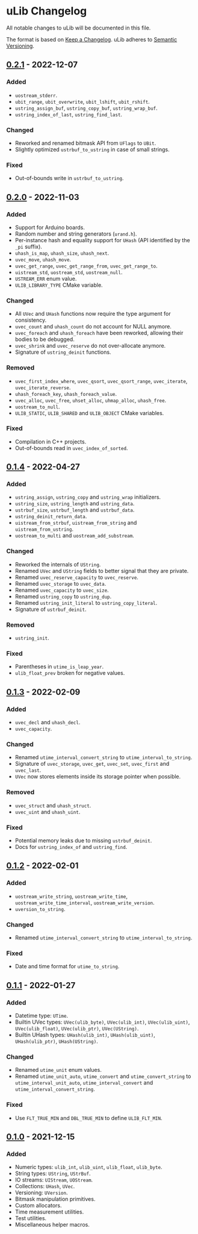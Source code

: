 # uLib Changelog

All notable changes to uLib will be documented in this file.

The format is based on [Keep a Changelog](https://keepachangelog.com/en/1.0.0/).
uLib adheres to [Semantic Versioning](https://semver.org/spec/v2.0.0.html).

## [0.2.1] - 2022-12-07
### Added
- `uostream_stderr`.
- `ubit_range`, `ubit_overwrite`, `ubit_lshift`, `ubit_rshift`.
- `ustring_assign_buf`, `ustring_copy_buf`, `ustring_wrap_buf`.
- `ustring_index_of_last`, `ustring_find_last`.

### Changed
- Reworked and renamed bitmask API from `UFlags` to `UBit`.
- Slightly optimized `ustrbuf_to_ustring` in case of small strings.

### Fixed
- Out-of-bounds write in `ustrbuf_to_ustring`.

## [0.2.0] - 2022-11-03
### Added
- Support for Arduino boards.
- Random number and string generators (`urand.h`).
- Per-instance hash and equality support for `UHash` (API identified by the `_pi` suffix).
- `uhash_is_map`, `uhash_size`, `uhash_next`.
- `uvec_move`, `uhash_move`.
- `uvec_get_range`, `uvec_get_range_from`, `uvec_get_range_to`.
- `uistream_std`, `uostream_std`, `uostream_null`.
- `USTREAM_ERR` enum value.
- `ULIB_LIBRARY_TYPE` CMake variable.

### Changed
- All `UVec` and `UHash` functions now require the type argument for consistency.
- `uvec_count` and `uhash_count` do not account for NULL anymore.
- `uvec_foreach` and `uhash_foreach` have been reworked, allowing their bodies to be debugged.
- `uvec_shrink` and `uvec_reserve` do not over-allocate anymore.
- Signature of `ustring_deinit` functions.

### Removed
- `uvec_first_index_where`, `uvec_qsort`, `uvec_qsort_range`,
  `uvec_iterate`, `uvec_iterate_reverse`.
- `uhash_foreach_key`, `uhash_foreach_value`.
- `uvec_alloc`, `uvec_free`, `uhset_alloc`, `uhmap_alloc`, `uhash_free`.
- `uostream_to_null`.
- `ULIB_STATIC`, `ULIB_SHARED` and `ULIB_OBJECT` CMake variables.

### Fixed
- Compilation in C++ projects.
- Out-of-bounds read in `uvec_index_of_sorted`.

## [0.1.4] - 2022-04-27
### Added
- `ustring_assign`, `ustring_copy` and `ustring_wrap` initializers.
- `ustring_size`, `ustring_length` and `ustring_data`.
- `ustrbuf_size`, `ustrbuf_length` and `ustrbuf_data`.
- `ustring_deinit_return_data`.
- `uistream_from_strbuf`, `uistream_from_string` and `uistream_from_ustring`.
- `uostream_to_multi` and `uostream_add_substream`.

### Changed
- Reworked the internals of `UString`.
- Renamed `UVec` and `UString` fields to better signal that they are private.
- Renamed `uvec_reserve_capacity` to `uvec_reserve`.
- Renamed `uvec_storage` to `uvec_data`.
- Renamed `uvec_capacity` to `uvec_size`.
- Renamed `ustring_copy` to `ustring_dup`.
- Renamed `ustring_init_literal` to `ustring_copy_literal`.
- Signature of `ustrbuf_deinit`.

### Removed
- `ustring_init`.

### Fixed
- Parentheses in `utime_is_leap_year`.
- `ulib_float_prev` broken for negative values.

## [0.1.3] - 2022-02-09
### Added
- `uvec_decl` and `uhash_decl`.
- `uvec_capacity`.

### Changed
- Renamed `utime_interval_convert_string` to `utime_interval_to_string`.
- Signature of `uvec_storage`, `uvec_get`, `uvec_set`, `uvec_first` and `uvec_last`.
- `UVec` now stores elements inside its storage pointer when possible.

### Removed
- `uvec_struct` and `uhash_struct`.
- `uvec_uint` and `uhash_uint`.

### Fixed
- Potential memory leaks due to missing `ustrbuf_deinit`.
- Docs for `ustring_index_of` and `ustring_find`.

## [0.1.2] - 2022-02-01
### Added
- `uostream_write_string`, `uostream_write_time`,
  `uostream_write_time_interval`, `uostream_write_version`.
- `uversion_to_string`.

### Changed
- Renamed `utime_interval_convert_string` to `utime_interval_to_string`.

### Fixed
- Date and time format for `utime_to_string`.

## [0.1.1] - 2022-01-27
### Added
- Datetime type: `UTime`.
- Builtin UVec types: `UVec(ulib_byte)`, `UVec(ulib_int)`, `UVec(ulib_uint)`,
                      `UVec(ulib_float)`, `UVec(ulib_ptr)`, `UVec(UString)`.
- Builtin UHash types: `UHash(ulib_int)`, `UHash(ulib_uint)`, `UHash(ulib_ptr)`,
                       `UHash(UString)`.

### Changed
- Renamed `utime_unit` enum values.
- Renamed `utime_unit_auto`, `utime_convert` and `utime_convert_string` to
  `utime_interval_unit_auto`, `utime_interval_convert` and `utime_interval_convert_string`.

### Fixed
- Use `FLT_TRUE_MIN` and `DBL_TRUE_MIN` to define `ULIB_FLT_MIN`.

## [0.1.0] - 2021-12-15
### Added
- Numeric types: `ulib_int`, `ulib_uint`, `ulib_float`, `ulib_byte`.
- String types: `UString`, `UStrBuf`.
- IO streams: `UIStream`, `UOStream`.
- Collections: `UHash`, `UVec`.
- Versioning: `UVersion`.
- Bitmask manipulation primitives.
- Custom allocators.
- Time measurement utilities.
- Test utilities.
- Miscellaneous helper macros.

[0.2.1]: https://github.com/ivanobilenchi/ulib/compare/v0.2.0...v0.2.1
[0.2.0]: https://github.com/ivanobilenchi/ulib/compare/v0.1.4...v0.2.0
[0.1.4]: https://github.com/ivanobilenchi/ulib/compare/v0.1.3...v0.1.4
[0.1.3]: https://github.com/ivanobilenchi/ulib/compare/v0.1.2...v0.1.3
[0.1.2]: https://github.com/ivanobilenchi/ulib/compare/v0.1.1...v0.1.2
[0.1.1]: https://github.com/ivanobilenchi/ulib/compare/v0.1.0...v0.1.1
[0.1.0]: https://github.com/ivanobilenchi/ulib/releases/tag/v0.1.0
